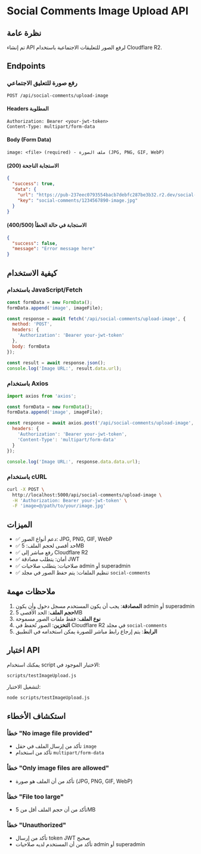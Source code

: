 # Social Comments Image Upload API

## نظرة عامة
تم إنشاء API لرفع الصور للتعليقات الاجتماعية باستخدام Cloudflare R2.

## Endpoints

### رفع صورة للتعليق الاجتماعي
```
POST /api/social-comments/upload-image
```

#### Headers المطلوبة
```
Authorization: Bearer <your-jwt-token>
Content-Type: multipart/form-data
```

#### Body (Form Data)
```
image: <file> (required) - ملف الصورة (JPG, PNG, GIF, WebP)
```

#### الاستجابة الناجحة (200)
```json
{
  "success": true,
  "data": {
    "url": "https://pub-237eec0793554bacb7debfc287be3b32.r2.dev/social-comments/1234567890-image.jpg",
    "key": "social-comments/1234567890-image.jpg"
  }
}
```

#### الاستجابة في حالة الخطأ (400/500)
```json
{
  "success": false,
  "message": "Error message here"
}
```

## كيفية الاستخدام

### باستخدام JavaScript/Fetch
```javascript
const formData = new FormData();
formData.append('image', imageFile);

const response = await fetch('/api/social-comments/upload-image', {
  method: 'POST',
  headers: {
    'Authorization': 'Bearer your-jwt-token'
  },
  body: formData
});

const result = await response.json();
console.log('Image URL:', result.data.url);
```

### باستخدام Axios
```javascript
import axios from 'axios';

const formData = new FormData();
formData.append('image', imageFile);

const response = await axios.post('/api/social-comments/upload-image', formData, {
  headers: {
    'Authorization': 'Bearer your-jwt-token',
    'Content-Type': 'multipart/form-data'
  }
});

console.log('Image URL:', response.data.data.url);
```

### باستخدام cURL
```bash
curl -X POST \
  http://localhost:5000/api/social-comments/upload-image \
  -H 'Authorization: Bearer your-jwt-token' \
  -F 'image=@/path/to/your/image.jpg'
```

## الميزات

- ✅ دعم أنواع الصور: JPG, PNG, GIF, WebP
- ✅ حد أقصى لحجم الملف: 5MB
- ✅ رفع مباشر إلى Cloudflare R2
- ✅ أمان: يتطلب مصادقة JWT
- ✅ صلاحيات: يتطلب صلاحيات admin أو superadmin
- ✅ تنظيم الملفات: يتم حفظ الصور في مجلد `social-comments`

## ملاحظات مهمة

1. **المصادقة**: يجب أن يكون المستخدم مسجل دخول وأن يكون admin أو superadmin
2. **حجم الملف**: الحد الأقصى 5MB
3. **نوع الملف**: فقط ملفات الصور مسموحة
4. **التخزين**: الصور تُحفظ في Cloudflare R2 في مجلد `social-comments`
5. **الرابط**: يتم إرجاع رابط مباشر للصورة يمكن استخدامه في التطبيق

## اختبار API

يمكنك استخدام script الاختبار الموجود في:
```
scripts/testImageUpload.js
```

لتشغيل الاختبار:
```bash
node scripts/testImageUpload.js
```

## استكشاف الأخطاء

### خطأ "No image file provided"
- تأكد من إرسال الملف في حقل `image`
- تأكد من استخدام `multipart/form-data`

### خطأ "Only image files are allowed"
- تأكد من أن الملف هو صورة (JPG, PNG, GIF, WebP)

### خطأ "File too large"
- تأكد من أن حجم الملف أقل من 5MB

### خطأ "Unauthorized"
- تأكد من إرسال token JWT صحيح
- تأكد من أن المستخدم لديه صلاحيات admin أو superadmin 